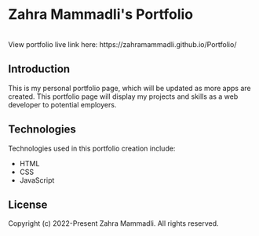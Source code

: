 # Zahra Mammadli's Portfolio

<br>
View portfolio live link here: https://zahramammadli.github.io/Portfolio/

## Introduction

This is my personal portfolio page, which will be updated as more apps are created. This portfolio page will display my projects and skills as a web developer to potential employers.

## Technologies

Technologies used in this portfolio creation include:

- HTML
- CSS
- JavaScript

## License

Copyright (c) 2022-Present Zahra Mammadli. All rights reserved.
